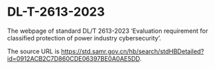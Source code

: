 # DL-T-2613-2023

The webpage of standard DL/T 2613-2023 ‘Evaluation requirement for classified protection of power industry cybersecurity’.

The source URL is https://std.samr.gov.cn/hb/search/stdHBDetailed?id=0912ACB2C7D860CDE06397BE0A0AE5DD.
